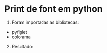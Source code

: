 # Print de font em python

1. Foram importadas as bibliotecas:
- pyfiglet
- colorama

2. Resultado:
 
